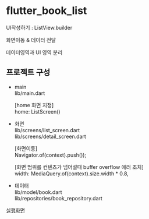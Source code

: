 # flutter_book_list

UI작성하기 : ListView.builder

화면이동 & 데이터 전달

데이터영역과 UI 영역 분리

## 프로젝트 구성
- main<br>
  lib/main.dart

  [home 화면 지정]<br>
  home: ListScreen()

- 화면<br>
  lib/screens/list_screen.dart<br>
  lib/screens/detail_screen.dart<br>
  
  [화면이동]<br>
  Navigator.of(context).push());<br>
  
  [화면 범위를 컨텐츠가 넘어설때 buffer overflow 에러 조치]<br>
  width: MediaQuery.of(context).size.width * 0.8,<br>

- 데이터<br>
  lib/model/book.dart<br>
  lib/repositories/book_repository.dart<br>
 
[실행화면](https://dabbyp.github.io/api_samples/flutter_book_list/build/web/)
